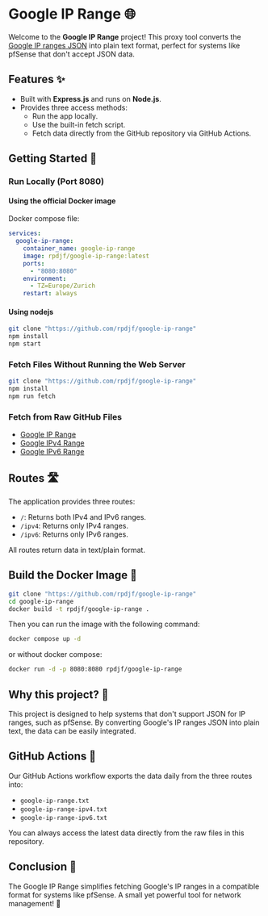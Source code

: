 # Google IP Range 🌐

Welcome to the **Google IP Range** project! This proxy tool converts the [Google IP ranges JSON](https://www.gstatic.com/ipranges/goog.json) into plain text format, perfect for systems like pfSense that don't accept JSON data.

## Features ✨

- Built with **Express.js** and runs on **Node.js**.
- Provides three access methods:
  - Run the app locally.
  - Use the built-in fetch script.
  - Fetch data directly from the GitHub repository via GitHub Actions.

## Getting Started 🚀

### Run Locally (Port 8080)

#### Using the official Docker image
Docker compose file:
```yaml
services:
  google-ip-range:
    container_name: google-ip-range
    image: rpdjf/google-ip-range:latest
    ports:
      - "8080:8080"
    environment:
      - TZ=Europe/Zurich
    restart: always
```

#### Using nodejs
```bash
git clone "https://github.com/rpdjf/google-ip-range"
npm install
npm start
```

### Fetch Files Without Running the Web Server
```bash
git clone "https://github.com/rpdjf/google-ip-range"
npm install
npm run fetch
```

### Fetch from Raw GitHub Files
- [Google IP Range](https://raw.githubusercontent.com/rpdjf/google-ip-range/main/google-ip-range.txt)
- [Google IPv4 Range](https://raw.githubusercontent.com/rpdjf/google-ip-range/main/google-ip-range-ipv4.txt)
- [Google IPv6 Range](https://raw.githubusercontent.com/rpdjf/google-ip-range/main/google-ip-range-ipv6.txt)

## Routes 🛣️

The application provides three routes:

- `/`: Returns both IPv4 and IPv6 ranges.
- `/ipv4`: Returns only IPv4 ranges.
- `/ipv6`: Returns only IPv6 ranges.

All routes return data in text/plain format.

## Build the Docker Image 🐳
```bash
git clone "https://github.com/rpdjf/google-ip-range"
cd google-ip-range
docker build -t rpdjf/google-ip-range .
```
Then you can run the image with the following command:
```bash
docker compose up -d
```
or without docker compose:
```bash
docker run -d -p 8080:8080 rpdjf/google-ip-range
```
## Why this project? 🤔

This project is designed to help systems that don't support JSON for IP ranges, such as pfSense. By converting Google's IP ranges JSON into plain text, the data can be easily integrated.

## GitHub Actions 🤖

Our GitHub Actions workflow exports the data daily from the three routes into:

- `google-ip-range.txt`
- `google-ip-range-ipv4.txt`
- `google-ip-range-ipv6.txt`

You can always access the latest data directly from the raw files in this repository.

## Conclusion 🎉

The Google IP Range simplifies fetching Google's IP ranges in a compatible format for systems like pfSense. A small yet powerful tool for network management! 🚀
